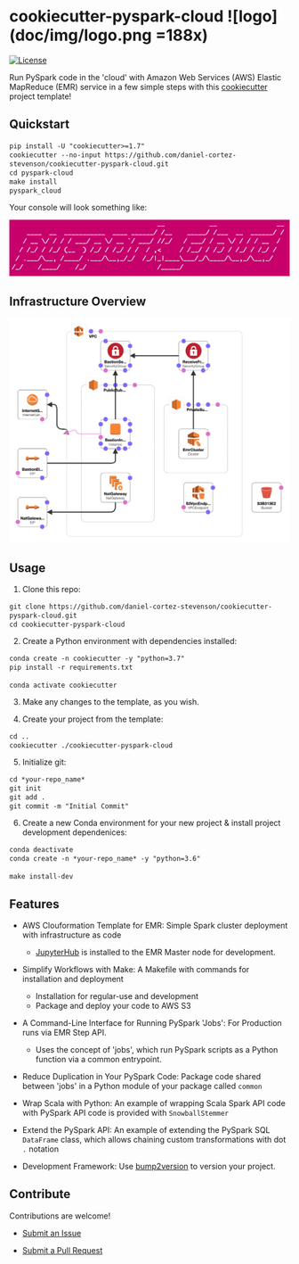 # cookiecutter-pyspark-cloud ![logo](doc/img/logo.png =188x) 

[![License](https://img.shields.io/badge/License-Apache%202.0-blue.svg)](https://opensource.org/licenses/Apache-2.0)

Run PySpark code in the 'cloud' with Amazon Web Services (AWS) Elastic MapReduce (EMR) service in a few simple steps with
 this [cookiecutter](https://cookiecutter.readthedocs.io/en/1.7.2/usage.html) project template!

## Quickstart

```
pip install -U "cookiecutter>=1.7"
cookiecutter --no-input https://github.com/daniel-cortez-stevenson/cookiecutter-pyspark-cloud.git
cd pyspark-cloud
make install
pyspark_cloud
```

Your console will look something like:

![hello](doc/img/pyspark_cloud-console.png)

## Infrastructure Overview

![AWS Cloudformation Template Designer Export](doc/img/cloudformation-designer.png)

## Usage

1. Clone this repo:

```
git clone https://github.com/daniel-cortez-stevenson/cookiecutter-pyspark-cloud.git
cd cookiecutter-pyspark-cloud
```

2. Create a Python environment with dependencies installed:

```
conda create -n cookiecutter -y "python=3.7"
pip install -r requirements.txt

conda activate cookiecutter
```

3. Make any changes to the template, as you wish.

4. Create your project from the template:

```
cd ..
cookiecutter ./cookiecutter-pyspark-cloud
```

5. Initialize git:

```
cd *your-repo_name*
git init
git add .
git commit -m "Initial Commit"
```

6. Create a new Conda environment for your new project & install project development dependenices:

```
conda deactivate
conda create -n *your-repo_name* -y "python=3.6"

make install-dev
```

## Features

- AWS Clouformation Template for EMR: Simple Spark cluster deployment with infrastructure as code

    - [JupyterHub](https://jupyterhub.readthedocs.io/en/stable/) is installed to the EMR Master node for development.

- Simplify Workflows with Make: A Makefile with commands for installation and deployment

    - Installation for regular-use and development
    - Package and deploy your code to AWS S3

- A Command-Line Interface for Running PySpark 'Jobs': For Production runs via EMR Step API.

    - Uses the concept of 'jobs', which run PySpark scripts as a Python function via a common entrypoint.

- Reduce Duplication in Your PySpark Code: Package code shared between 'jobs' in a Python module of your package
 called `common`

- Wrap Scala with Python: An example of wrapping Scala Spark API code with PySpark API code is provided with
 `SnowballStemmer`

- Extend the PySpark API: An example of extending the PySpark SQL `DataFrame` class, which allows chaining custom
 transformations with dot `.` notation

- Development Framework: Use [bump2version](https://github.com/c4urself/bump2version) to version your project.

## Contribute

Contributions are welcome!

- [Submit an Issue](https://github.com/daniel-cortez-stevenson/cookiecutter-pyspark-cloud/issues/new)

- [Submit a Pull Request](https://github.com/daniel-cortez-stevenson/cookiecutter-pyspark-cloud/compare)
